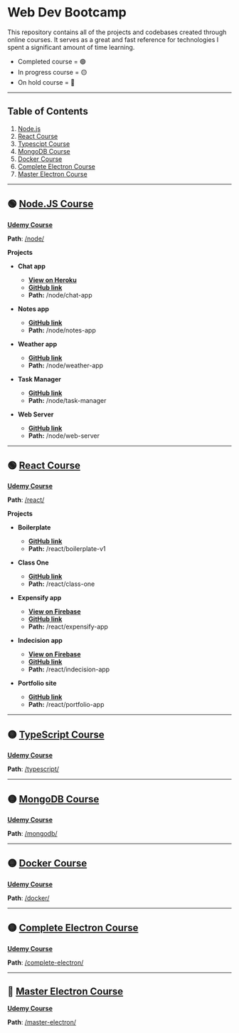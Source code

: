 # Web Dev Bootcamp

This repository contains all of the projects and codebases created through online courses. It serves as a great and fast reference for technologies I spent a significant amount of time learning.

-   Completed course = 🟢
-   In progress course = 🟡
-   On hold course = 🔴

---

## Table of Contents

1.  [Node.js](#nodejs-course)
1.  [React Course](#react-course)
1.  [Typescipt Course](#typescript-course)
1.  [MongoDB Course](#mongodb-course)
1.  [Docker Course](#docker-course)
1.  [Complete Electron Course](#complete-electron-course)
1.  [Master Electron Course](#master-electron-course)

---

## 🟢 [Node.JS Course](https://github.com/RobbyB97/web-dev-bootcamp/tree/master/node)

**[Udemy Course](https://www.udemy.com/course/the-complete-nodejs-developer-course-2/)**

**Path**: [/node/](https://github.com/RobbyB97/web-dev-bootcamp/tree/master/node)

**Projects**

-   **Chat app**
    -   **[View on Heroku](http://chat-app-robbyb97.herokuapp.com/)**
    -   **[GitHub link](https://github.com/RobbyB97/web-dev-bootcamp/tree/master/node/chat-app)**
    -   **Path:** /node/chat-app

-   **Notes app**
    -   **[GitHub link](https://github.com/RobbyB97/web-dev-bootcamp/tree/master/node/notes-app)**
    -   **Path:** /node/notes-app

-   **Weather app**
    -   **[GitHub link](https://github.com/RobbyB97/web-dev-bootcamp/tree/master/node/weather-app)**
    -   **Path:** /node/weather-app

-   **Task Manager**
    -   **[GitHub link](https://github.com/RobbyB97/web-dev-bootcamp/tree/master/node/task-manager)**
    -   **Path:** /node/task-manager

-   **Web Server**
    -   **[GitHub link](https://github.com/RobbyB97/web-dev-bootcamp/tree/master/node/web-server)**
    -   **Path:** /node/web-server

---

## 🟢 [React Course](https://github.com/RobbyB97/web-dev-bootcamp/tree/master/react)

**[Udemy Course](https://www.udemy.com/course/react-2nd-edition/)**

**Path**: [/react/](https://github.com/RobbyB97/web-dev-bootcamp/tree/master/react)

**Projects**

-   **Boilerplate**
    -   **[GitHub link](https://github.com/RobbyB97/web-dev-bootcamp/tree/master/react/boilerplate-v1)**
    -   **Path:** /react/boilerplate-v1

-   **Class One**
    -   **[GitHub link](https://github.com/RobbyB97/web-dev-bootcamp/tree/master/react/class-one)**
    -   **Path:** /react/class-one

-   **Expensify app**
    -   **[View on Firebase](https://expensify-robbyb97.web.app)**
    -   **[GitHub link](https://github.com/RobbyB97/web-dev-bootcamp/tree/master/react/expensify-app)**
    -   **Path:** /react/expensify-app

-   **Indecision app**
    -   **[View on Firebase](https://indecision-robbyb97.web.app)**
    -   **[GitHub link](https://github.com/RobbyB97/web-dev-bootcamp/tree/master/react/indecision-app)**
    -   **Path:** /react/indecision-app

-   **Portfolio site**
    -   **[GitHub link](https://github.com/RobbyB97/web-dev-bootcamp/tree/master/react/portfolio-site)**
    -   **Path:** /react/portfolio-app

---

## 🟡 [TypeScript Course](https://github.com/RobbyB97/web-dev-bootcamp/tree/master/typescript)

**[Udemy Course](https://www.udemy.com/course/understanding-typescript/)**

**Path**: [/typescript/](https://github.com/RobbyB97/web-dev-bootcamp/tree/master/typescript)

---

## 🟡 [MongoDB Course](https://github.com/RobbyB97/web-dev-bootcamp/tree/master/mongodb)

**[Udemy Course](https://www.udemy.com/course/mongodb-the-complete-developers-guide/)**

**Path**: [/mongodb/](https://github.com/RobbyB97/web-dev-bootcamp/tree/master/mongodb)

---

## 🟡 [Docker Course](https://github.com/RobbyB97/web-dev-bootcamp/tree/master/docker/)

**[Udemy Course](https://www.udemy.com/course/docker-and-kubernetes-the-complete-guide/)**

**Path**: [/docker/](https://github.com/RobbyB97/web-dev-bootcamp/tree/master/docker/)

---

## 🟡 [Complete Electron Course](https://github.com/RobbyB97/web-dev-bootcamp/tree/master/complete-electron)

**[Udemy Course](https://www.udemy.com/course/electron-react-tutorial/)**

**Path**: [/complete-electron/](https://github.com/RobbyB97/web-dev-bootcamp/tree/master/complete-electron)

---

## 🔴 [Master Electron Course](https://github.com/RobbyB97/web-dev-bootcamp/tree/master/master-electron/electron)

**[Udemy Course](https://www.udemy.com/course/master-electron/)**

**Path**: [/master-electron/](https://github.com/RobbyB97/web-dev-bootcamp/tree/master/master-electron/electron)
